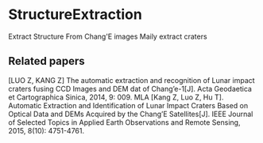 # StructureExtraction
Extract Structure From Chang'E images
Maily extract craters
## Related papers
[LUO Z, KANG Z] The automatic extraction and recognition of Lunar impact craters fusing CCD Images and DEM dat of Chang’e-1[J]. Acta Geodaetica et Cartographica Sinica, 2014, 9: 009.
MLA	
[Kang Z, Luo Z, Hu T]. Automatic Extraction and Identification of Lunar Impact Craters Based on Optical Data and DEMs Acquired by the Chang’E Satellites[J]. IEEE Journal of Selected Topics in Applied Earth Observations and Remote Sensing, 2015, 8(10): 4751-4761.
